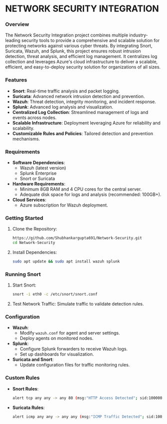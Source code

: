# NETWORK SECURITY INTEGRATION

### Overview
The Network Security Integration project combines multiple industry-leading security tools to provide a comprehensive and scalable solution for protecting networks against various cyber threats. By integrating Snort, Suricata, Wazuh, and Splunk, this project ensures robust intrusion detection, threat analysis, and efficient log management. It centralizes log collection and leverages Azure's cloud infrastructure to deliver a scalable, efficient, and easy-to-deploy security solution for organizations of all sizes.

### Features
- **Snort**: Real-time traffic analysis and packet logging.
- **Suricata**: Advanced network intrusion detection and prevention.
- **Wazuh**: Threat detection, integrity monitoring, and incident response.
- **Splunk**: Advanced log analysis and visualization.
- **Centralized Log Collection**: Streamlined management of logs and events across nodes.
- **Scalable Infrastructure**: Deployment leveraging Azure for reliability and scalability.
- **Customizable Rules and Policies**: Tailored detection and prevention mechanisms.

### Requirements
- **Software Dependencies**:
  - Wazuh (latest version)
  - Splunk Enterprise
  - Snort or Suricata
- **Hardware Requirements**:
  - Minimum 8GB RAM and 4 CPU cores for the central server.
  - Adequate disk space for logs and analysis (recommended: 100GB+).
- **Cloud Services**:
  - Azure subscription for Wazuh deployment.

### Getting Started
1. Clone the Repository:
   ```bash
   https://github.com/Shubhankargupta691/Network-Security.git
   cd Network-Security
   ```
2. Install Dependencies:
   ```bash
   sudo apt update && sudo apt install wazuh splunk
   ```
### Running Snort
1. Start Snort:
   ```bash
   snort -i eth0 -c /etc/snort/snort.conf
   ```
2. Test Network Traffic:
   Simulate traffic to validate detection rules.

### Configuration
- **Wazuh**:
  - Modify `wazuh.conf` for agent and server settings.
  - Deploy agents on monitored nodes.
- **Splunk**:
  - Configure Splunk forwarders to receive Wazuh logs.
  - Set up dashboards for visualization.
- **Suricata and Snort**:
  - Update configuration files for traffic monitoring rules.

### Custom Rules
- **Snort Rules**:
  ```bash
  alert tcp any any -> any 80 (msg:"HTTP Access Detected"; sid:1000001; rev:1;)
  ```
- **Suricata Rules**:
  ```bash
  alert icmp any any -> any any (msg:"ICMP Traffic Detected"; sid:1000002; rev:1;)
  ```

